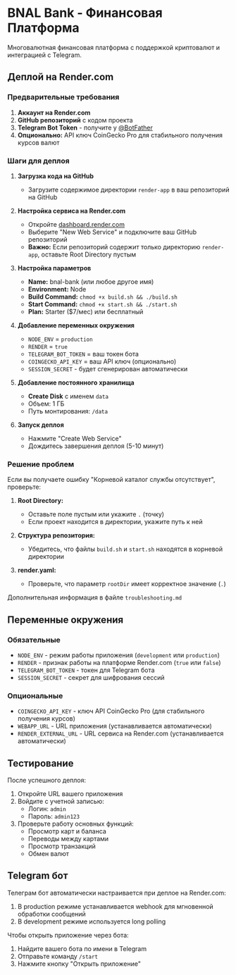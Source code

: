# BNAL Bank - Финансовая Платформа

Многовалютная финансовая платформа с поддержкой криптовалют и интеграцией с Telegram.

## Деплой на Render.com

### Предварительные требования

1. **Аккаунт на Render.com**
2. **GitHub репозиторий** с кодом проекта
3. **Telegram Bot Token** - получите у [@BotFather](https://t.me/BotFather)
4. **Опционально:** API ключ CoinGecko Pro для стабильного получения курсов валют

### Шаги для деплоя

1. **Загрузка кода на GitHub**
   - Загрузите содержимое директории `render-app` в ваш репозиторий на GitHub

2. **Настройка сервиса на Render.com**
   - Откройте [dashboard.render.com](https://dashboard.render.com/)
   - Выберите "New Web Service" и подключите ваш GitHub репозиторий
   - **Важно:** Если репозиторий содержит только директорию `render-app`, оставьте Root Directory пустым

3. **Настройка параметров**
   - **Name:** bnal-bank (или любое другое имя)
   - **Environment:** Node
   - **Build Command:** `chmod +x build.sh && ./build.sh`
   - **Start Command:** `chmod +x start.sh && ./start.sh`
   - **Plan:** Starter ($7/мес) или бесплатный

4. **Добавление переменных окружения**
   - `NODE_ENV` = `production`
   - `RENDER` = `true`
   - `TELEGRAM_BOT_TOKEN` = ваш токен бота
   - `COINGECKO_API_KEY` = ваш API ключ (опционально)
   - `SESSION_SECRET` - будет сгенерирован автоматически

5. **Добавление постоянного хранилища**
   - **Create Disk** с именем `data`
   - Объем: 1 ГБ
   - Путь монтирования: `/data`

6. **Запуск деплоя**
   - Нажмите "Create Web Service"
   - Дождитесь завершения деплоя (5-10 минут)

### Решение проблем

Если вы получаете ошибку "Корневой каталог службы отсутствует", проверьте:

1. **Root Directory:**
   - Оставьте поле пустым или укажите `.` (точку)
   - Если проект находится в директории, укажите путь к ней
   
2. **Структура репозитория:**
   - Убедитесь, что файлы `build.sh` и `start.sh` находятся в корневой директории

3. **render.yaml:**
   - Проверьте, что параметр `rootDir` имеет корректное значение (`.`)

Дополнительная информация в файле `troubleshooting.md`

## Переменные окружения

### Обязательные

- `NODE_ENV` - режим работы приложения (`development` или `production`)
- `RENDER` - признак работы на платформе Render.com (`true` или `false`)
- `TELEGRAM_BOT_TOKEN` - токен для Telegram бота
- `SESSION_SECRET` - секрет для шифрования сессий

### Опциональные

- `COINGECKO_API_KEY` - ключ API CoinGecko Pro (для стабильного получения курсов)
- `WEBAPP_URL` - URL приложения (устанавливается автоматически)
- `RENDER_EXTERNAL_URL` - URL сервиса на Render.com (устанавливается автоматически)

## Тестирование

После успешного деплоя:

1. Откройте URL вашего приложения
2. Войдите с учетной записью:
   - Логин: `admin`
   - Пароль: `admin123`
3. Проверьте работу основных функций:
   - Просмотр карт и баланса
   - Переводы между картами
   - Просмотр транзакций
   - Обмен валют

## Telegram бот

Телеграм бот автоматически настраивается при деплое на Render.com:

1. В production режиме устанавливается webhook для мгновенной обработки сообщений
2. В development режиме используется long polling

Чтобы открыть приложение через бота:
1. Найдите вашего бота по имени в Telegram
2. Отправьте команду `/start`
3. Нажмите кнопку "Открыть приложение"